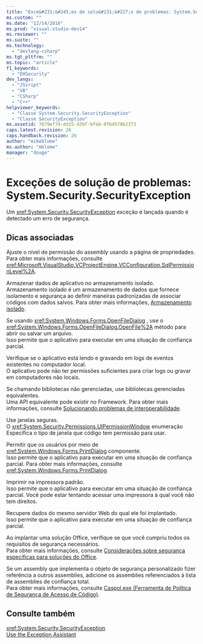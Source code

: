 ```yaml
---
title: "Exce&#231;&#245;es de solu&#231;&#227;o de problemas: System.Security.SecurityException | Microsoft Docs"
ms.custom: ""
ms.date: "12/14/2016"
ms.prod: "visual-studio-dev14"
ms.reviewer: ""
ms.suite: ""
ms.technology: 
  - "devlang-csharp"
ms.tgt_pltfrm: ""
ms.topic: "article"
f1_keywords: 
  - "EHSecurity"
dev_langs: 
  - "JScript"
  - "VB"
  - "CSharp"
  - "C++"
helpviewer_keywords: 
  - "Classe System.Security.SecurityException"
  - "Classe SecurityException"
ms.assetid: 7679ef74-dd15-439f-bfeb-0fb45f8b2373
caps.latest.revision: 26
caps.handback.revision: 26
author: "mikeblome"
ms.author: "mblome"
manager: "douge"
---
```

# Exce&#231;&#245;es de solu&#231;&#227;o de problemas: System.Security.SecurityException
Um <xref:System.Security.SecurityException> exceção é lançada quando é detectado um erro de segurança.  
  
## Dicas associadas  
 Ajuste o nível de permissão do assembly usando a página de propriedades.  
 Para obter mais informações, consulte <xref:Microsoft.VisualStudio.VCProjectEngine.VCConfiguration.SqlPermissionLevel%2A>.  
  
 Armazenar dados de aplicativo no armazenamento isolado.  
 Armazenamento isolado é um armazenamento de dados que fornece isolamento e segurança ao definir maneiras padronizadas de associar códigos com dados salvos. Para obter mais informações, [Armazenamento isolado](../Topic/Isolated%20Storage.md).  
  
 Se usando <xref:System.Windows.Forms.OpenFileDialog> , use o <xref:System.Windows.Forms.OpenFileDialog.OpenFile%2A> método para abrir ou salvar um arquivo.  
 Isso permite que o aplicativo para executar em uma situação de confiança parcial.  
  
 Verifique se o aplicativo está lendo e gravando em logs de eventos existentes no computador local.  
 O aplicativo pode não ter permissões suficientes para criar logs ou gravar em computadores não locais.  
  
 Se chamando bibliotecas não gerenciadas, use bibliotecas gerenciadas equivalentes.  
 Uma API equivalente pode existir no Framework. Para obter mais informações, consulte [Solucionando problemas de interoperabilidade](../Topic/Troubleshooting%20Interoperability%20\(Visual%20Basic\).md).  
  
 Use janelas seguras.  
 O <xref:System.Security.Permissions.UIPermissionWindow> enumeração Especifica o tipo de janela que código tem permissão para usar.  
  
 Permitir que os usuários por meio de <xref:System.Windows.Forms.PrintDialog> componente.  
 Isso permite que o aplicativo para executar em uma situação de confiança parcial. Para obter mais informações, consulte <xref:System.Windows.Forms.PrintDialog>.  
  
 Imprimir na impressora padrão.  
 Isso permite que o aplicativo para executar em uma situação de confiança parcial. Você pode estar tentando acessar uma impressora à qual você não tem direitos.  
  
 Recupere dados do mesmo servidor Web do qual ele foi implantado.  
 Isso permite que o aplicativo para executar em uma situação de confiança parcial.  
  
 Ao implantar uma solução Office, verifique se que você cumpriu todos os requisitos de segurança necessários.  
 Para obter mais informações, consulte [Considerações sobre segurança específicas para soluções do Office](../Topic/Specific%20Security%20Considerations%20for%20Office%20Solutions.md).  
  
 Se um assembly que implementa o objeto de segurança personalizado fizer referência a outros assemblies, adicione os assemblies referenciados à lista de assemblies de confiança total.  
 Para obter mais informações, consulte [Caspol.exe \(Ferramenta de Política de Segurança de Acesso de Código\)](../Topic/Caspol.exe%20\(Code%20Access%20Security%20Policy%20Tool\).md).  
  
## Consulte também  
 <xref:System.Security.SecurityException>   
 [Use the Exception Assistant](../Topic/How%20to:%20Use%20the%20Exception%20Assistant.md)